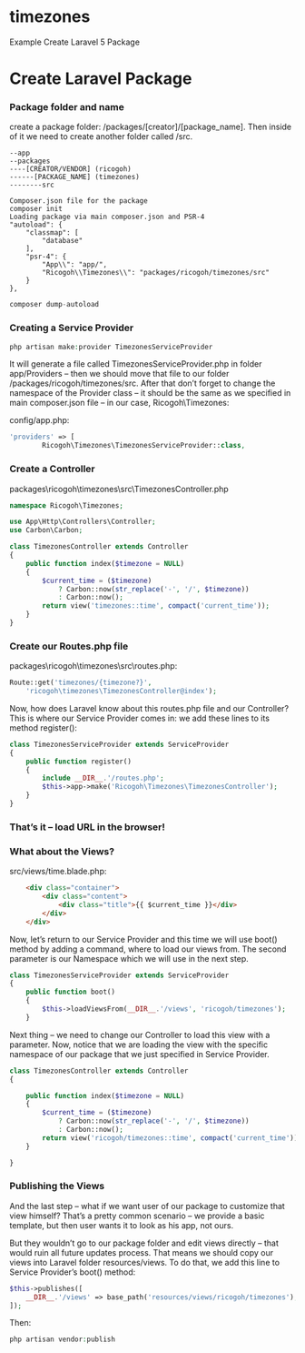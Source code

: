 # timezones
Example Create Laravel 5 Package

# Create Laravel Package

### Package folder and name
create a package folder: /packages/[creator]/[package_name]. Then inside of it we need to create another folder called /src.

```
--app
--packages
----[CREATOR/VENDOR] (ricogoh)
------[PACKAGE_NAME] (timezones)
--------src
            
Composer.json file for the package
composer init
Loading package via main composer.json and PSR-4
"autoload": {
    "classmap": [
        "database"
    ],
    "psr-4": {
        "App\\": "app/",
        "Ricogoh\\Timezones\\": "packages/ricogoh/timezones/src"
    }
},
```
```php
composer dump-autoload
```
            
### Creating a Service Provider
```php
php artisan make:provider TimezonesServiceProvider
```
It will generate a file called TimezonesServiceProvider.php in folder app/Providers – then we should move that file to our folder /packages/ricogoh/timezones/src. After that don’t forget to change the namespace of the Provider class – it should be the same as we specified in main composer.json file – in our case, Ricogoh\Timezones:

config/app.php:

```php
'providers' => [
        Ricogoh\Timezones\TimezonesServiceProvider::class,
```

### Create a Controller

packages\ricogoh\timezones\src\TimezonesController.php

```php
namespace Ricogoh\Timezones;

use App\Http\Controllers\Controller;
use Carbon\Carbon;

class TimezonesController extends Controller
{
    public function index($timezone = NULL)
    {
        $current_time = ($timezone)
            ? Carbon::now(str_replace('-', '/', $timezone))
            : Carbon::now();
        return view('timezones::time', compact('current_time'));
    }
}
```
                
### Create our Routes.php file
packages\ricogoh\timezones\src\routes.php:

```php
Route::get('timezones/{timezone?}',
    'ricogoh\timezones\TimezonesController@index');
```

Now, how does Laravel know about this routes.php file and our Controller? This is where our Service Provider comes in: we add these lines to its method register():

```php
class TimezonesServiceProvider extends ServiceProvider
{
    public function register()
    {
        include __DIR__.'/routes.php';
        $this->app->make('Ricogoh\Timezones\TimezonesController');
    }
}
```
            
### That’s it – load URL in the browser!


### What about the Views?

src/views/time.blade.php:

```html
    <div class="container">
        <div class="content">
            <div class="title">{{ $current_time }}</div>
        </div>
    </div>
```

            
Now, let’s return to our Service Provider and this time we will use boot() method by adding a command, where to load our views from. The second parameter is our Namespace which we will use in the next step.

```php
class TimezonesServiceProvider extends ServiceProvider
{
    public function boot()
    {
        $this->loadViewsFrom(__DIR__.'/views', 'ricogoh/timezones');
    }
```
            
Next thing – we need to change our Controller to load this view with a parameter. Now, notice that we are loading the view with the specific namespace of our package that we just specified in Service Provider.

```php
class TimezonesController extends Controller
{

    public function index($timezone = NULL)
    {
        $current_time = ($timezone)
            ? Carbon::now(str_replace('-', '/', $timezone))
            : Carbon::now();
        return view('ricogoh/timezones::time', compact('current_time'));
    }

}
```
            
### Publishing the Views
And the last step – what if we want user of our package to customize that view himself? That’s a pretty common scenario – we provide a basic template, but then user wants it to look as his app, not ours.

But they wouldn’t go to our package folder and edit views directly – that would ruin all future updates process. That means we should copy our views into Laravel folder resources/views. To do that, we add this line to Service Provider’s boot() method:

```php
$this->publishes([
    __DIR__.'/views' => base_path('resources/views/ricogoh/timezones'),
]);
```
            
Then:
```php
php artisan vendor:publish
```
